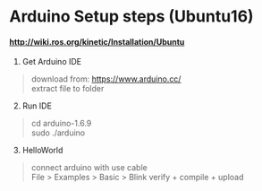 # Arduino Setup steps (Ubuntu16)
#### http://wiki.ros.org/kinetic/Installation/Ubuntu

1. Get Arduino IDE
> download from: https://www.arduino.cc/  
> extract file to folder  

2. Run IDE
> cd arduino-1.6.9  
> sudo ./arduino

3. HelloWorld
> connect arduino with use cable  
> File > Examples > Basic > Blink
> verify + compile + upload  

